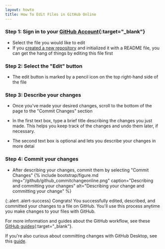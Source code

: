 ```yaml
---
layout: howto
title: How To Edit Files in GitHub Online
---
```


### Step 1: Sign in to your [GitHub Account](https://github.com/){:target="_blank"}

- Select the file you would like to edit
- If you [created a new repository](setupgithubrepo.html.) and initialized it with a README file, you can get the hang of things by editing this file first 

### Step 2: Select the "Edit" button

- The edit button is marked by a pencil icon on the top right-hand side of the file

### Step 3: Describe your changes

- Once you've made your desired changes, scroll to the bottom of the page to the "Commit Changes" section

- In the first text box, type a brief title describing the changes you just made. This helps you keep track of the changes and undo them later, if necessary.

- The second text box is optional and lets you describe your changes in more detai

### Step 4: Commit your changes

- After describing your changes, commit them by selecting "Commit Changes"
{% include bootstrap/figure.md img="/github/github_commitchangeonline.png" caption="Describing and committing your changes" alt="Describing your change and committing your change" %}

{:.alert .alert-success}
Congrats! You successfully edited, described, and committed your changes to a file on GitHub. You'll use this process anytime you make changes to your files with GitHub.

For more information and guides about the GitHub workflow, see these [GitHub guides](https://help.github.com/en/desktop/contributing-to-projects){:target="_blank"}.

If you're also curious about committing changes with GitHub Desktop, see this [guide](pushpullchanges.html).
